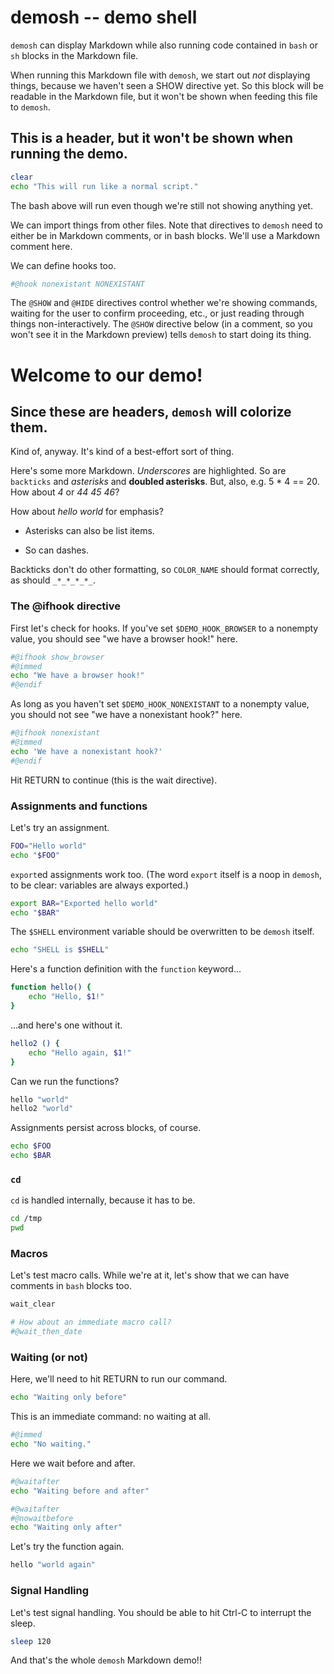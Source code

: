# demosh -- demo shell

`demosh` can display Markdown while also running code contained in `bash`
or `sh` blocks in the Markdown file.

When running this Markdown file with `demosh`, we start out _not_ displaying
things, because we haven't seen a SHOW directive yet. So this block will
be readable in the Markdown file, but it won't be shown when feeding this
file to `demosh`.

## This is a header, but it won't be shown when running the demo.

```bash
clear
echo "This will run like a normal script."
```

The bash above will run even though we're still not showing anything yet.

We can import things from other files. Note that directives to `demosh` need
to either be in Markdown comments, or in bash blocks. We'll use a Markdown
comment here.
<!-- @import macros.sh -->

We can define hooks too.

<!-- @hook show_browser BROWSER -->

```bash
#@hook nonexistant NONEXISTANT
```

The `@SHOW` and `@HIDE` directives control whether we're showing commands,
waiting for the user to confirm proceeding, etc., or just reading through
things non-interactively. The `@SHOW` directive below (in a comment, so you
won't see it in the Markdown preview) tells `demosh` to start doing its thing.

<!-- @SHOW -->

# Welcome to our demo!

## Since these are headers, `demosh` will colorize them.

Kind of, anyway. It's kind of a best-effort sort of thing.

Here's some more Markdown. _Underscores_ are highlighted.
So are `backticks` and *asterisks* and **doubled asterisks**.
But, also, e.g. 5 * 4 == 20.  How about *4* or *44
45 46*?

How about *hello
world* for emphasis?

* Asterisks can also be list items.
- So can dashes.

Backticks don't do other formatting, so `COLOR_NAME` should format correctly,
as should `_*_*_*_*_`.

### The @ifhook directive

First let's check for hooks. If you've set `$DEMO_HOOK_BROWSER` to
a nonempty value, you should see "we have a browser hook!" here.

```bash
#@ifhook show_browser
#@immed
echo "We have a browser hook!"
#@endif
```

As long as you haven't set `$DEMO_HOOK_NONEXISTANT` to a nonempty
value, you should not see "we have a nonexistant hook?" here.

```bash
#@ifhook nonexistant
#@immed
echo 'We have a nonexistant hook?'
#@endif
```

Hit RETURN to continue (this is the wait directive).
<!-- @wait -->

### Assignments and functions

Let's try an assignment.

```bash
FOO="Hello world"
echo "$FOO"
```

`export`ed assignments work too. (The word `export` itself is a noop in
`demosh`, to be clear: variables are always exported.)

```bash
export BAR="Exported hello world"
echo "$BAR"
```

The `$SHELL` environment variable should be overwritten to be `demosh` itself.

```bash
echo "SHELL is $SHELL"
```

Here's a function definition with the `function` keyword...

```bash
function hello() {
    echo "Hello, $1!"
}
```

...and here's one without it.

```bash
hello2 () {
    echo "Hello again, $1!"
}
```

Can we run the functions?

```bash
hello "world"
hello2 "world"
```

Assignments persist across blocks, of course.

```bash
echo $FOO
echo $BAR
```

### `cd`

`cd` is handled internally, because it has to be.

```bash
cd /tmp
pwd
```

### Macros

Let's test macro calls. While we're at it, let's show that we can have
comments in `bash` blocks too.

```bash
wait_clear

# How about an immediate macro call?
#@wait_then_date
```
<!-- @clear -->
### Waiting (or not)

Here, we'll need to hit RETURN to run our command.

```bash
echo "Waiting only before"
```

This is an immediate command: no waiting at all.

```bash
#@immed
echo "No waiting."
```

Here we wait before and after.

```bash
#@waitafter
echo "Waiting before and after"
```

```bash
#@waitafter
#@nowaitbefore
echo "Waiting only after"
```

Let's try the function again.

```bash
hello "world again"
```

### Signal Handling

Let's test signal handling. You should be able to hit
Ctrl-C to interrupt the sleep.

```bash
sleep 120
```

And that's the whole `demosh` Markdown demo!!
